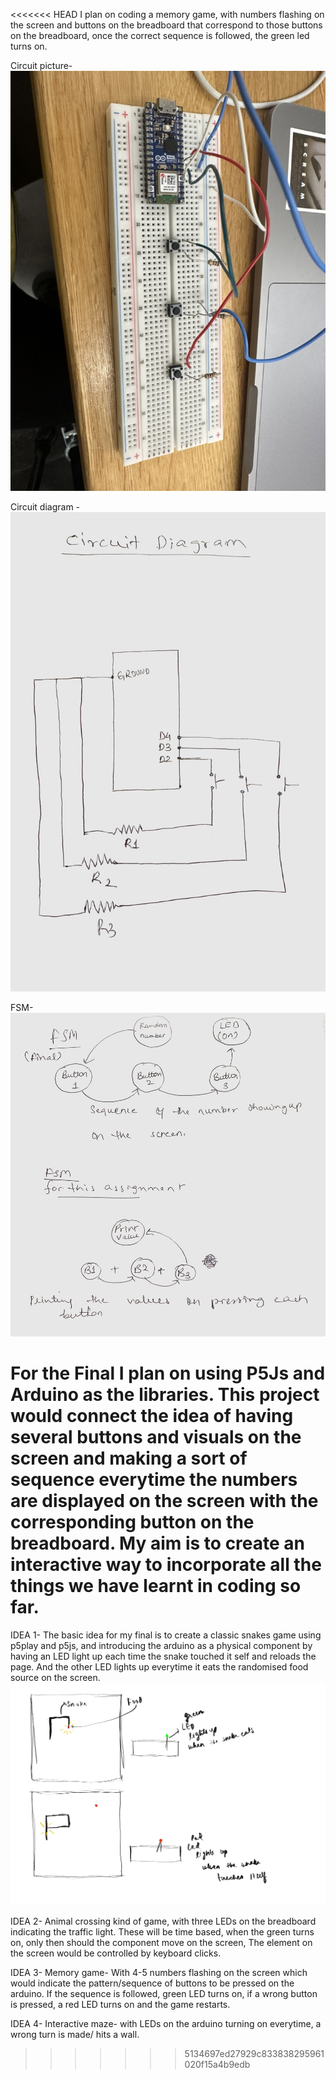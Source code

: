 <<<<<<< HEAD
I plan on coding a memory game, with numbers flashing on the screen and buttons on the breadboard that correspond to those buttons on the breadboard, once the correct sequence is followed, the green led turns on. 

Circuit picture- 
![Alt text](Circuit.jpeg)

Circuit diagram - 
![Alt text](<Circuit-3 buttons.jpeg>)

FSM- 
![Alt text](FSM.jpeg)

For the Final I plan on using P5Js and Arduino as the libraries. This project would connect the idea of having several buttons and visuals on the screen and making a sort of sequence everytime the numbers are displayed on the screen with the corresponding button on the breadboard. My aim is to create an interactive way to incorporate all the things we have learnt in coding so far.  
=======
IDEA 1- 
The basic idea for my final is to create a classic snakes game using p5play and p5js, and introducing the arduino as a physical component by having an LED light up each time the snake touched it self and reloads the page. And the other LED lights up everytime it eats the randomised food source on the screen. 
![Alt text](<Final ideation.jpg>)

IDEA 2-
Animal crossing kind of game, with three LEDs on the breadboard indicating the traffic light. These will be time based, when the green turns on, only then should the component move on the screen, The element on the screen would be controlled by keyboard clicks. 

IDEA 3- 
Memory game- With 4-5 numbers flashing on the screen which would indicate the pattern/sequence of buttons to be pressed on the arduino. If the sequence is followed, green LED turns on, if a wrong button is pressed, a red LED turns on and the game restarts.

IDEA 4- 
Interactive maze- with LEDs on the arduino turning on everytime, a wrong turn is made/ hits a wall.
>>>>>>> 5134697ed27929c833838295961020f15a4b9edb
